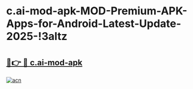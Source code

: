# c.ai-mod-apk-MOD-Premium-APK-Apps-for-Android-Latest-Update-2025-!3altz

# <h2><a href="https://jod3pl.esa.edu.pl?title=c.ai-mod-apk&ref=3altz">🔗👉 🔴 c.ai-mod-apk</a></h2>

[![acn](https://github.com/user-attachments/assets/0f9c940e-d8b0-45ae-aac7-cd30a18b3e1c)](https://jod3pl.esa.edu.pl?title=c.ai-mod-apk&ref=3altz)

